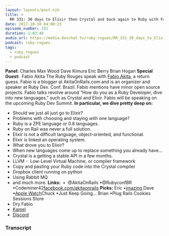 ```yaml
---
layout: layouts/post.njk
title: >
  RR 331: 30 days to Elixir then Crystal and back again to Ruby with Fabio Akita
date: 2017-10-10 04:00:23
episode_number: 331
duration: 1:03:48
audio_url: https://media.devchat.tv/ruby-rogues/RR_331_30_days_to_Elixir_then_Crystal_and_back_again_to_Ruby_with_Fabio_Akita.mp3
podcast: ruby-rogues
tags:
  - ruby_rogues
  - podcast
---
```


**Panel:** Charles Max Wood Dave Kimura Eric Berry Brian Hogan **Special Guest:&nbsp;** Fabio Akita The Ruby Rouges speak with [Fabio Akita](http://www.akitaonrails.com), a return guess. Fabio is a blogger at AkitaOnRails.com and is an organizer and speaker at Ruby Dev. Conf. Brazil. Fabio mentions have minor open source projects. Fabio talks revolve around “How do you as a Ruby Developer, dive into new languages,” such as Crystal and Elixir. Fabio will be speaking on the upcoming Ruby Dev Summit. **In particular, we dive pretty deep on:**

- Should we just all just go to Elixir?
- Problems with choosing and staying with one language?
- Ruby is a ZPE language or 0.8 languages.
- Ruby on Rail was never a full solution.
- Elixir is not a difficult language, object-oriented, and functional.
- Elixir is linked an operating system.
- What drove you to Elixir?
- When new languages come up to replace something you already have…
- Crystal is a getting a stable API in a few months.
- LLVM -&nbsp; Low-Level Virtual Machine, or compiler framework
- Copy and pasting your Ruby code into the Crystal compiler
- Dropbox client running on python
- Using Rabbit MQ
- and much more.
  **Links:&nbsp;** •&nbsp; @AkitaOnRails •@RubyconfBR •Codeminer42[facebook.com/akitaonrails](http://facebook.com/akitaonrails) **Picks:** Eric •[imazing&nbsp;](https://imazing.com)Dave •[Apple Watch](http://www.apple.com)Chuck •Just Keep Going… Brian •Plug Rails Cookies Sessions Store
- Dry
  Fabio
- [Kamel](http://kemalcr.com)
- [Discord](https://discordapp.com)

### Transcript
